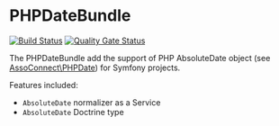 # PHPDateBundle

[![Build Status](https://github.com/assoconnect/php-date-bundle/actions/workflows/build.yml/badge.svg)](https://github.com/assoconnect/php-date-bundle/actions/workflows/build.yml)
[![Quality Gate Status](https://sonarcloud.io/api/project_badges/measure?project=assoconnect_php-date-bundle&metric=alert_status)](https://sonarcloud.io/dashboard?id=assoconnect_php-date-bundle)

The PHPDateBundle add the support of PHP AbsoluteDate object (see [AssoConnect\PHPDate](https://github.com/assoconnect/php-date)) for Symfony projects.

Features included:

- `AbsoluteDate` normalizer as a Service
- `AbsoluteDate` Doctrine type
 
